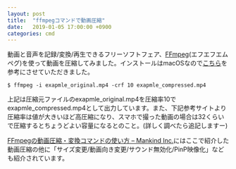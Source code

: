 ```yaml
---
layout: post
title:  "ffmpegコマンドで動画圧縮"
date:   2019-01-05 17:00:00 +0900
categories: cmd
---
```


動画と音声を記録/変換/再生できるフリーソフトフェア、[FFmpeg](https://ffmpeg.org/)(エフエフエムペグ)を使って動画を圧縮してみました。インストールはmacOSなので[こちら](https://qiita.com/Ryosuke-Hujisawa/items/6a1c47d31ac299dc1c46)を参考にさせていただきました。
```
$ ffmpeg -i exapmle_original.mp4 -crf 10 exapmle_compressed.mp4
```
上記は圧縮元ファイルのexapmle_original.mp4を圧縮率10でexapmle_compressed.mp4として出力しています。また、下記参考サイトより圧縮率は値が大きいほど高圧縮になり、スマホで撮った動画の場合は32くらいで圧縮するとちょうどよい容量になるとのこと。(詳しく調べたら追記しますー)

[FFmpegの動画圧縮・変換コマンドの使い方 – Mankind Inc.](http://mankindinc.jp/wp01/2018/03/14/ffmpeg%E3%81%AE%E5%8B%95%E7%94%BB%E5%9C%A7%E7%B8%AE%E3%83%BB%E5%A4%89%E6%8F%9B%E3%82%B3%E3%83%9E%E3%83%B3%E3%83%89%E3%81%AE%E4%BD%BF%E3%81%84%E6%96%B9/)にはここで紹介した動画圧縮の他に「サイズ変更/動画向き変更/サウンド無効化/PinP映像化」なども紹介されています。
